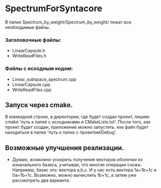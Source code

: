 # SpectrumForSyntacore
В папке Spectrum_by_weight/Spectrum_by_weight/ лежат все необходимые файлы.
### Заголовочные файлы:
  - LinearCapsule.h
  - WriteReadFiles.h
### Файлы с исходным кодом:
  - Linear_subspace_spectrum.cpp
  - LinearCapsule.cpp
  - WriteReadFiles.cpp
  
## Запуск через cmake.
В командной строке, в директории, где будет создан проект, пишем: cmake 'путь к папке с исходниками и CMakeLists.txt'.
После того, как проект будет создан, приложение можно запустить. exe файл будет находиться в папке 'путь к папке с проектом\Debug'.

## Возможные улучшения реализации.
* Думаю, возможно ускорить получения векторов оболочки из изначального базиса, учитывая, что многие операции схожи.
Например, базис это: вектора a,b,c. И у нас есть вектора 1a+1b+1c и 0a+1b+1c. Возможно, можно вычислить 1b+1c, а затем уже рассмотреть два варианта.

